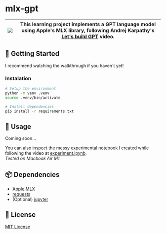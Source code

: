 # mlx-gpt

| [![](https://github.com/DiogoNeves/mlx-gpt/assets/178898/f726440c-e308-4f27-8ecc-3e761eab57db)](https://youtu.be/kCc8FmEb1nY?si=PRVcXtLSZFvnNHjx) | This learning project implements a GPT language model using Apple's MLX library, following Andrej Karpathy's [Let's build GPT](https://youtu.be/kCc8FmEb1nY?si=PRVcXtLSZFvnNHjx) video. |
| --- | --- |

## 🚀 Getting Started
I recommend watching the walkthrough if you haven't yet!

### Instalation
```bash
# Setup the environment
python -m venv .venv
source .venv/bin/activate

# Install dependencies
pip install -r requirements.txt
```

## 🤖 Usage
Coming soon...

You can also inspect the messy experimental notebook I created while following the video at [experiment.ipynb](./experiment.ipynb).  
_Tested on Macbook Air M1._

## 📦 Dependencies
- [Apple MLX](https://ml-explore.github.io/mlx/build/html/index.html)
- [requests](https://requests.readthedocs.io/en/latest/)
- (Optional) [jupyter](https://docs.jupyter.org/en/latest/)

## 📜 License
[MIT License](./LICENSE)
